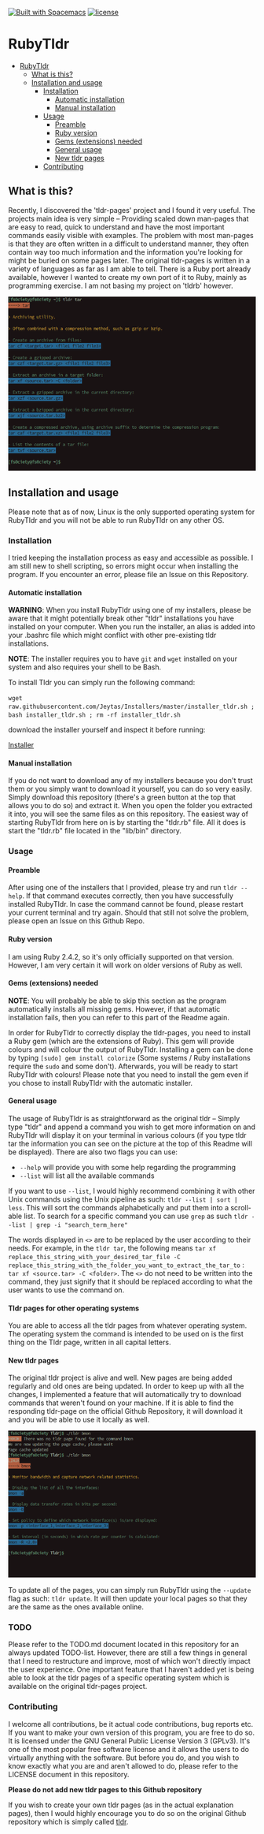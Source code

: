 [![Built with Spacemacs](https://cdn.rawgit.com/syl20bnr/spacemacs/442d025779da2f62fc86c2082703697714db6514/assets/spacemacs-badge.svg)](http://spacemacs.org)
[![license][license-image]][license-url]

[license-url]: https://github.com/Jeytas/RubyTldr/LICENSE.md
[license-image]: https://img.shields.io/github/license/Jeytas/RubyTldr.svg

# RubyTldr
<!-- TOC depthFrom:1 depthTo:6 withLinks:1 updateOnSave:1 orderedList:0 -->

- [RubyTldr](#rubytldr)
	- [What is this?](#what-is-this)
	- [Installation and usage](#installation-and-usage)
		- [Installation](#installation)
			- [Automatic installation](#automatic-installation)
			- [Manual installation](#manual-installation)
		- [Usage](#usage)
			- [Preamble](#preamble)
			- [Ruby version](#ruby-version)
			- [Gems (extensions) needed](#gems-extensions-needed)
			- [General usage](#general-usage)
			- [New tldr pages](#new-tldr-pages)
		- [Contributing](#contributing)

<!-- /TOC -->

## What is this?
Recently, I discovered the 'tldr-pages' project and I found it very useful. The projects main idea is very simple – Providing scaled down man-pages that are easy to read, quick to understand and have the most important commands easily visible with examples. The problem with most man-pages is that they are often written in a difficult to understand manner, they often contain way too much information and the information you're looking for might be buried on some pages later.
The original tldr-pages is written in a variety of languages as far as I am able to tell. There is a Ruby port already available, however I wanted to create my own port of it to Ruby, mainly as programming exercise. I am not basing my project on 'tldrb' however.

![screenshot](lib/media/screenshot.png)

## Installation and usage
Please note that as of now, Linux is the only supported operating system for RubyTldr and you will not be able to run RubyTldr on any other OS.

### Installation
I tried keeping the installation process as easy and accessible as possible. I am still new to shell scripting, so errors might occur when installing the program. If you encounter an error, please file an Issue on this Repository.

#### Automatic installation
__WARNING__: When you install RubyTldr using one of my installers, please be aware that it might potentially break other "tldr" installations you have installed on your computer. When you run the installer, an alias is added into your .bashrc file which might conflict with other pre-existing tldr installations.

__NOTE__: The installer requires you to have `git` and `wget` installed on your system and also requires your shell to be Bash.

To install Tldr you can simply run the following command:

`wget raw.githubusercontent.com/Jeytas/Installers/master/installer_tldr.sh ; bash installer_tldr.sh ; rm -rf installer_tldr.sh`

download the installer yourself and inspect it before running:

[Installer](https://raw.githubusercontent.com/Jeytas/Installers/master/installer_tldr.sh)

#### Manual installation
If you do not want to download any of my installers because you don't trust them or you simply want to download it yourself, you can do so very easily. Simply download this repository (there's a green button at the top that allows you to do so) and extract it. When you open the folder you extracted it into, you will see the same files as on this repository. The easiest way of starting RubyTldr from here on is by starting the "tldr.rb" file. All it does is start the "tldr.rb" file located in the "lib/bin" directory.

### Usage
#### Preamble
After using one of the installers that I provided, please try and run `tldr --help`. If that command executes correctly, then you have successfully installed RubyTldr. In case the command cannot be found, please restart your current terminal and try again. Should that still not solve the problem, please open an Issue on this Github Repo.

#### Ruby version
I am using Ruby 2.4.2, so it's only officially supported on that version. However, I am very certain it will work on older versions of Ruby as well.

#### Gems (extensions) needed
__NOTE__: You will probably be able to skip this section as the program automatically installs all missing gems. However, if that automatic installation fails, then you can refer to this part of the Readme again.

In order for RubyTldr to correctly display the tldr-pages, you need to install a Ruby gem (which are the extensions of Ruby). This gem will provide colours and will colour the output of RubyTldr. Installing a gem can be done by typing `[sudo] gem install colorize` (Some systems / Ruby installations require the `sudo` and some don't). Afterwards, you will be ready to start RubyTldr with colours! Please note that you need to install the gem even if you chose to install RubyTldr with the automatic installer.

#### General usage
The usage of RubyTldr is as straightforward as the original tldr – Simply type "tldr" and append a command you wish to get more information on and RubyTldr will display it on your terminal in various colours (if you type tldr tar the information you can see on the picture at the top of this Readme will be displayed).
There are also two flags you can use:
* `--help` will provide you with some help regarding the programming
* `--list` will list all the available commands

If you want to use `--list`, I would highly recommend combining it with other Unix commands using the Unix pipeline as such: `tldr --list | sort | less`. This will sort the commands alphabetically and put them into a scroll-able list. To search for a specific command you can use `grep` as such `tldr --list | grep -i "search_term_here"`

The words displayed in `<>` are to be replaced by the user according to their needs. For example, in the `tldr tar`, the following means `tar xf replace_this_string_with_your_desired_tar_file -C replace_this_string_with_the_folder_you_want_to_extract_the_tar_to` : `tar xf <source.tar> -C <folder>`. The `<>` do not need to be written into the command, they just signify that it should be replaced according to what the user wants to use the command on.

#### Tldr pages for other operating systems
You are able to access all the tldr pages from whatever operating system. The operating system the command is intended to be used on is the first thing on the Tldr page, written in all capital letters.

#### New tldr pages
The original tldr project is alive and well. New pages are being added regularly and old ones are being updated. In order to keep up with all the changes, I implemented a feature that will automatically try to download commands that weren't found on your machine. If it is able to find the responding tldr-page on the official Github Repository, it will download it and you will be able to use it locally as well.

![New pages download](lib/media/newpages.png)

To update all of the pages, you can simply run RubyTldr using the `--update` flag as such: `tldr update`. It will then update your local pages so that they are the same as the ones available online.

### TODO
Please refer to the TODO.md document located in this repository for an always updated TODO-list. However, there are still a few things in general that I need to restructure and improve, most of which won't directly impact the user experience. One important feature that I haven't added yet is being able to look at the tldr pages of a specific operating system which is available on the original tldr-pages project.

### Contributing
I welcome all contributions, be it actual code contributions, bug reports etc. If you want to make your own version of this program, you are free to do so. It is licensed under the GNU General Public License Version 3 (GPLv3). It's one of the most popular free software license and it allows the users to do virtually anything with the software. But before you do, and you wish to know exactly what you are and aren't allowed to do, please refer to the LICENSE document in this repository.


__Please do not add new tldr pages to this Github repository__

If you wish to create your own tldr pages (as in the actual explanation pages), then I would highly encourage you to do so on the original Github repository which is simply called [tldr](https://github.com/tldr-pages/tldr). 


